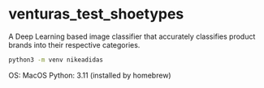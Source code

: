 # venturas_test_shoetypes
A Deep Learning based image classifier that accurately classifies product brands into their respective categories.


```sh
python3 -m venv nikeadidas
```

OS: MacOS
Python: 3.11 (installed by homebrew)
